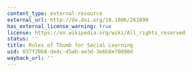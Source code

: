 ```yaml
---
content_type: external-resource
external_url: http://dx.doi.org/10.1086/261890
has_external_license_warning: true
license: https://en.wikipedia.org/wiki/All_rights_reserved
status: ''
title: Rules of Thumb for Social Learning
uid: 037f20b8-de4c-45ab-ae3d-3e6b8e70690d
wayback_url: ''
---
```

